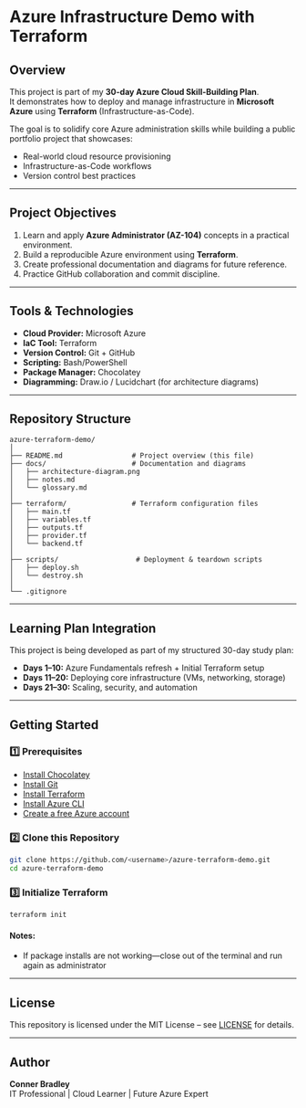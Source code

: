 # Azure Infrastructure Demo with Terraform

## Overview
This project is part of my **30-day Azure Cloud Skill-Building Plan**.  
It demonstrates how to deploy and manage infrastructure in **Microsoft Azure** using **Terraform** (Infrastructure-as-Code).

The goal is to solidify core Azure administration skills while building a public portfolio project that showcases:
- Real-world cloud resource provisioning
- Infrastructure-as-Code workflows
- Version control best practices

---

## Project Objectives
1. Learn and apply **Azure Administrator (AZ-104)** concepts in a practical environment.
2. Build a reproducible Azure environment using **Terraform**.
3. Create professional documentation and diagrams for future reference.
4. Practice GitHub collaboration and commit discipline.

---

## Tools & Technologies
- **Cloud Provider:** Microsoft Azure
- **IaC Tool:** Terraform
- **Version Control:** Git + GitHub
- **Scripting:** Bash/PowerShell
- **Package Manager:** Chocolatey
- **Diagramming:** Draw.io / Lucidchart (for architecture diagrams)

---

## Repository Structure
```
azure-terraform-demo/
│
├── README.md                 # Project overview (this file)
├── docs/                     # Documentation and diagrams
│   ├── architecture-diagram.png
│   ├── notes.md
│   └── glossary.md
│
├── terraform/                # Terraform configuration files
│   ├── main.tf
│   ├── variables.tf
│   ├── outputs.tf
│   ├── provider.tf
│   └── backend.tf
│
├── scripts/                   # Deployment & teardown scripts
│   ├── deploy.sh
│   └── destroy.sh
│
└── .gitignore
```

---

## Learning Plan Integration
This project is being developed as part of my structured 30-day study plan:
- **Days 1–10:** Azure Fundamentals refresh + Initial Terraform setup
- **Days 11–20:** Deploying core infrastructure (VMs, networking, storage)
- **Days 21–30:** Scaling, security, and automation

---

## Getting Started

### 1️⃣ Prerequisites
- [Install Chocolatey](https://chocolatey.org/install)
- [Install Git](https://community.chocolatey.org/packages/git)
- [Install Terraform](https://developer.hashicorp.com/terraform/downloads)
- [Install Azure CLI](https://learn.microsoft.com/en-us/cli/azure/install-azure-cli)
- [Create a free Azure account](https://azure.microsoft.com/free/)

### 2️⃣ Clone this Repository
```bash
git clone https://github.com/<username>/azure-terraform-demo.git
cd azure-terraform-demo
```

### 3️⃣ Initialize Terraform
```bash
terraform init
```

#### Notes:
- If package installs are not working—close out of the terminal and run again as administrator

---

## License
This repository is licensed under the MIT License – see [LICENSE](LICENSE.txt) for details.

---

## Author
**Conner Bradley**  
IT Professional | Cloud Learner | Future Azure Expert  
